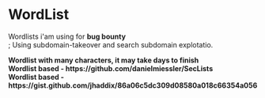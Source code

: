 # WordList
Wordlists i'am using for <b>bug bounty</b><br>; 
Using subdomain-takeover and search subdomain explotatio.

<p>
	<b>Wordlist with many characters, it may take days to finish</b><br />
	<b>Wordlist based - https://github.com/danielmiessler/SecLists</b><br />
	<b>Wordlist based - https://gist.github.com/jhaddix/86a06c5dc309d08580a018c66354a056</b><br />
</p>
